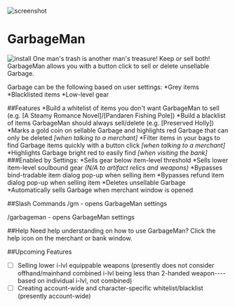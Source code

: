 ![screenshot](https://media.forgecdn.net/attachments/226/263/garbageman-tab-merchant-window.PNG)
# GarbageMan

![install](https://www.curseforge.com/Content/2-0-6655-30420/Skins/CurseForge/images/icons/buttonInstall.png)
One man's trash is another man's treasure! Keep or sell both!
GarbageMan allows you with a button click to sell or delete unsellable Garbage.

 
Garbage can be the following based on user settings:
*Grey items
*Blacklisted items
*Low-level gear

##Features
*Build a whitelist of items you don't want GarbageMan to sell (e.g. [A Steamy Romance Novel]/[Pandaren Fishing Pole])
*Build a blacklist of items GarbageMan should always sell/delete (e.g. [Preserved Holly])
*Marks a gold coin on sellable Garbage and highlights red Garbage that can only be deleted *[when talking to a merchant]*
*Filter items in your bags to find Garbage items quickly with a button click *[when talking to a merchant]*
*Highlights Garbage bright red to easily find *[when visiting the bank]*
###Enabled by Settings: 
*Sells gear below item-level threshold 
*Sells lower item-level soulbound gear *(N/A to artifact relics and weapons)*
*Bypasses bind-tradable item dialog pop-up when selling item
*Bypasses refund item dialog pop-up when selling item
*Deletes unsellable Garbage
*Automatically sells Garbage when merchant window is opened

##Slash Commands
/gm - opens GarbageMan settings

/garbageman - opens GarbageMan settings

##Help
Need help understanding on how to use GarbageMan?
Click the help icon on the merchant or bank window.

##Upcoming Features
- [ ] Selling lower i-lvl equippable weapons (presently does not consider offhand/mainhand combined i-lvl being less than 2-handed weapon----based on individual i-lvl, not combined)
- [ ] Creating account-wide and character-specific whitelist/blacklist (presently account-wide)